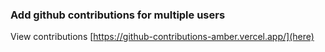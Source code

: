 ### Add github contributions for multiple users

View contributions [https://github-contributions-amber.vercel.app/](here)
